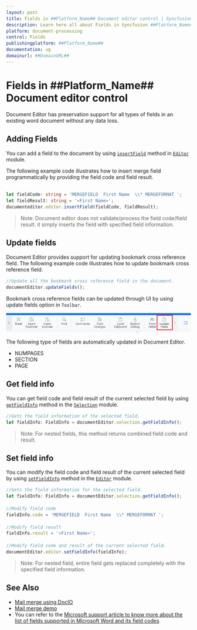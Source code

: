 ```yaml
---
layout: post
title: Fields in ##Platform_Name## Document editor control | Syncfusion
description: Learn here all about Fields in Syncfusion ##Platform_Name## Document editor control of Syncfusion Essential JS 2 and more.
platform: document-processing
control: Fields 
publishingplatform: ##Platform_Name##
documentation: ug
domainurl: ##DomainURL##
---
```


# Fields in ##Platform_Name## Document editor control

Document Editor has preservation support for all types of fields in an existing word document without any data loss.

## Adding Fields

You can add a field to the document by using [`insertField`](https://ej2.syncfusion.com/documentation/api/document-editor/editor#insertfield) method in [`Editor`](https://ej2.syncfusion.com/documentation/api/document-editor/editor/) module.

The following example code illustrates how to insert merge field programmatically by providing the field code and field result.

```ts

let fieldCode: string = 'MERGEFIELD  First Name  \\* MERGEFORMAT ';
let fieldResult: string = '«First Name»';
documenteditor.editor.insertField(fieldCode, fieldResult);

```

>Note: Document editor does not validate/process the field code/field result. it simply inserts the field with specified field information.

## Update fields

Document Editor provides support for updating bookmark cross reference field. The following example code illustrates how to update bookmark cross reference field.

```ts
//Update all the bookmark cross reference field in the document.
documentEditor.updateFields();
```

Bookmark cross reference fields can be updated through UI by using update fields option in `Toolbar`.

![Update bookmark cross reference field.](images/updatefields.png)

The following type of fields are automatically updated in Document Editor.

* NUMPAGES
* SECTION
* PAGE

## Get field info

You can get field code and field result of the current selected field by using [`getFieldInfo`](https://ej2.syncfusion.com/documentation/api/document-editor/selection#getfieldinfo) method in the [`Selection`](https://ej2.syncfusion.com/documentation/api/document-editor/selection/) module.

```ts
//Gets the field information of the selected field.
let fieldInfo: FieldInfo = documentEditor.selection.getFieldInfo();
```

>Note: For nested fields, this method returns combined field code and result.

## Set field info

You can modify the field code and field result of the current selected field by using [`setFieldInfo`](https://ej2.syncfusion.com/documentation/api/document-editor/editor#setfieldinfo) method in the [`Editor`](https://ej2.syncfusion.com/documentation/api/document-editor/editor/) module.

```ts
//Gets the field information for the selected field.
let fieldInfo: FieldInfo = documentEditor.selection.getFieldInfo();

//Modify field code
fieldInfo.code = 'MERGEFIELD  First Name  \\* MERGEFORMAT ';

//Modify field result
fieldInfo.result = '«First Name»';

//Modify field code and result of the current selected field.
documentEditor.editor.setFieldInfo(fieldInfo);
```

>Note: For nested field, entire field gets replaced completely with the specified field information.

## See Also

* [Mail merge using DocIO](https://help.syncfusion.com/file-formats/docio/working-with-mail-merge)
* [Mail merge demo](https://github.com/SyncfusionExamples/EJ2-Document-Editor-Web-Services/blob/master/ASP.NET%20Core/src/Controllers/DocumentEditorController.cs#L114)
* You can refer to the [Microsoft support article to know more about the list of fields supported in Microsoft Word and its field codes](https://support.microsoft.com/en-us/office/list-of-field-codes-in-word-1ad6d91a-55a7-4a8d-b535-cf7888659a51)